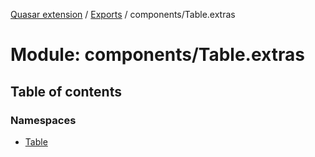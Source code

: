 [Quasar extension](../index.md) / [Exports](../modules.md) / components/Table.extras

# Module: components/Table.extras

## Table of contents

### Namespaces

- [Table](components_Table_extras.Table.md)
